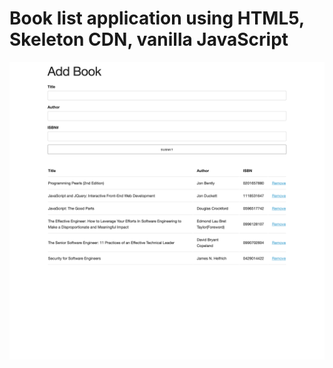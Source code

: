 # Book list application using HTML5, Skeleton CDN, vanilla JavaScript

<img src="img/Book-List-SCST.png">
